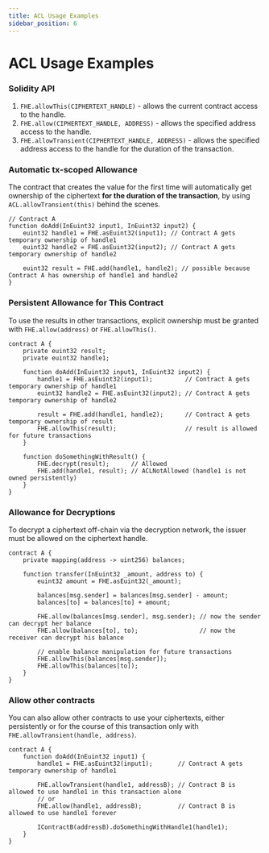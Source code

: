 ```yaml
---
title: ACL Usage Examples
sidebar_position: 6
---
```


# ACL Usage Examples

### Solidity API
1. `FHE.allowThis(CIPHERTEXT_HANDLE)` - allows the current contract access to the handle.
2. `FHE.allow(CIPHERTEXT_HANDLE, ADDRESS)` - allows the specified address access to the handle.
3. `FHE.allowTransient(CIPHERTEXT_HANDLE, ADDRESS)` - allows the specified address access to the handle for the duration of the transaction.

### Automatic tx-scoped Allowance
The contract that creates the value for the first time will automatically get ownership of the ciphertext **for the duration of the transaction**,
by using `ACL.allowTransient(this)` behind the scenes.
```solidity
// Contract A
function doAdd(InEuint32 input1, InEuint32 input2) {
    euint32 handle1 = FHE.asEuint32(input1); // Contract A gets temporary ownership of handle1
    euint32 handle2 = FHE.asEuint32(input2); // Contract A gets temporary ownership of handle2
    
    euint32 result = FHE.add(handle1, handle2); // possible because Contract A has ownership of handle1 and handle2
}
```

### Persistent Allowance for This Contract
To use the results in other transactions, explicit ownership must be granted with `FHE.allow(address)` or `FHE.allowThis()`.
```solidity
contract A {
    private euint32 result;
    private euint32 handle1;

    function doAdd(InEuint32 input1, InEuint32 input2) {
        handle1 = FHE.asEuint32(input1);         // Contract A gets temporary ownership of handle1
        euint32 handle2 = FHE.asEuint32(input2); // Contract A gets temporary ownership of handle2

        result = FHE.add(handle1, handle2);      // Contract A gets temporary ownership of result
        FHE.allowThis(result);                   // result is allowed for future transactions
    }

    function doSomethingWithResult() {
        FHE.decrypt(result);      // Allowed
        FHE.add(handle1, result); // ACLNotAllowed (handle1 is not owned persistently)
    }
}
```

### Allowance for Decryptions
To decrypt a ciphertext off-chain via the decryption network, the issuer must be allowed on the ciphertext handle.
```solidity
contract A {
    private mapping(address -> uint256) balances;

    function transfer(InEuint32 _amount, address to) {
        euint32 amount = FHE.asEuint32(_amount);
        
        balances[msg.sender] = balances[msg.sender] - amount;
        balances[to] = balances[to] + amount;

        FHE.allow(balances[msg.sender], msg.sender); // now the sender can decrypt her balance
        FHE.allow(balances[to], to);                 // now the receiver can decrypt his balance

        // enable balance manipulation for future transactions
        FHE.allowThis(balances[msg.sender]);
        FHE.allowThis(balances[to]);
    }
}
```

### Allow other contracts
You can also allow other contracts to use your ciphertexts, either persistently or for the course of this transaction only with `FHE.allowTransient(handle, address)`.
```solidity
contract A {
    function doAdd(InEuint32 input1) {
        handle1 = FHE.asEuint32(input1);       // Contract A gets temporary ownership of handle1

        FHE.allowTransient(handle1, addressB); // Contract B is allowed to use handle1 in this transaction alone
        // or
        FHE.allow(handle1, addressB);          // Contract B is allowed to use handle1 forever
        
        IContractB(addressB).doSomethingWithHandle1(handle1);
    }
}
```